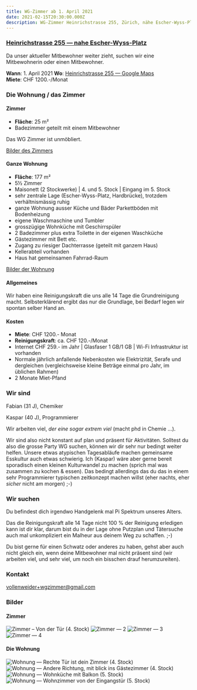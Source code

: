 ```yaml
---
title: WG-Zimmer ab 1. April 2021
date: 2021-02-15T20:30:00.000Z
description: WG-Zimmer Heinrichstrasse 255, Zürich, nähe Escher-Wyss-Platz ab 1. April zu vergeben.
---
```


### [Heinrichstrasse 255 — nahe Escher-Wyss-Platz](https://goo.gl/maps/5M6nC61x44gEojCz6)


Da unser aktueller Mitbewohner weiter zieht, suchen wir eine Mitbewohnerin oder einen Mitbewohner.

**Wann**: 1. April 2021 
**Wo**: [Heinrichstrasse 255 — Google Maps](https://goo.gl/maps/5M6nC61x44gEojCz6)  
**Miete**: CHF 1200.-/Monat

### Die Wohnung / das Zimmer

#### Zimmer

- **Fläche**: 25 m²
- Badezimmer geteilt mit einem Mitbewohner

Das WG Zimmer ist unmöbliert.

[Bilder des Zimmers](#zimmer-1)

#### Ganze Wohnung

- **Fläche**: 177 m²
- 5½ Zimmer
- Maisonett (2 Stockwerke) | 4. und 5. Stock | Eingang im 5. Stock
- sehr zentrale Lage (Escher-Wyss-Platz, Hardbrücke), trotzdem verhältnismässig ruhig
- ganze Wohnung ausser Küche und Bäder Parkettböden mit Bodenheizung
- eigene Waschmaschine und Tumbler
- grosszügige Wohnküche mit Geschirrspüler
- 2 Badezimmer plus extra Toilette in der eigenen Waschküche
- Gästezimmer mit Bett etc.
- Zugang zu riesiger Dachterrasse (geteilt mit ganzem Haus)
- Kellerabteil vorhanden
- Haus hat gemeinsamen Fahrrad-Raum

[Bilder der Wohnung](#die-wohnung)

#### Allgemeines

Wir haben eine Reinigungskraft die uns alle 14 Tage die Grundreinigung macht. Selbsterklärend ergibt das nur die Grundlage, bei Bedarf legen wir spontan selber Hand an.

#### Kosten

- **Miete**: CHF 1200.- Monat
- **Reinigungskraft**: ca. CHF 120.-/Monat
- Internet CHF 259.- im Jahr | Glasfaser 1 GB/1 GB | Wi-Fi Infrastruktur ist vorhanden
- Normale jährlich anfallende Nebenkosten wie Elektrizität, Serafe und dergleichen (vergleichsweise kleine Beträge einmal pro Jahr, im üblichen Rahmen)
- 2 Monate Miet-Pfand

### Wir sind

Fabian (31 J), Chemiker

Kaspar (40 J), Programmierer

Wir arbeiten viel, _der eine sogar extrem viel_ (macht phd in Chemie …).

Wir sind also nicht konstant auf plan und präsent für Aktivitäten. Solltest du also die grosse Party WG suchen, können wir dir sehr nur bedingt weiter helfen.
Unsere etwas atypischen Tagesabläufe machen gemeinsame Esskultur auch etwas schwierig. Ich (Kaspar) wäre aber gerne bereit sporadisch einen kleinen Kulturwandel zu machen (sprich mal was zusammen zu kochen & essen). Das bedingt allerdings das du das in einem sehr Programmierer typischen zeitkonzept machen willst (eher nachts, eher *sicher* nicht am morgen) ;-)

### Wir suchen

Du befindest dich irgendwo Handgelenk mal Pi Spektrum unseres Alters.

Das die Reinigungskraft alle 14 Tage nicht 100 % der Reinigung erledigen kann ist dir klar, darum bist du in der Lage ohne Putzplan und Tätersuche auch mal unkompliziert ein Malheur aus deinem Weg zu schaffen. ;-)

Du bist gerne für einen Schwatz oder anderes zu haben, gehst aber auch nicht gleich ein, wenn deine Mitbewohner mal nicht präsent sind (wir arbeiten viel, und sehr viel, um noch ein bisschen drauf herumzureiten).

### Kontakt

<a href="mailto:vollenweider+wgzimmer@gmail.com">vollenweider+wgzimmer@gmail.com</a>

### Bilder

#### Zimmer

![Zimmer – Von der Tür (4. Stock)](zimmer-01.jpg)
![Zimmer — 2](zimmer-02.jpg)
![Zimmer — 3](zimmer-03.jpg)
![Zimmer — 4](zimmer-04.jpg)

#### Die Wohnung

![Wohnung — Rechte Tür ist dein Zimmer (4. Stock)](wohunung-01.jpg)
![Wohnung — Andere Richtung, mit blick ins Gästezimmer (4. Stock)](wohunung-02.jpg)
![Wohnung — Wohnküche mit Balkon (5. Stock)](wohunung-03.jpg)
![Wohnung — Wohnzimmer von der Eingangstür (5. Stock)](wohunung-04.jpg)
